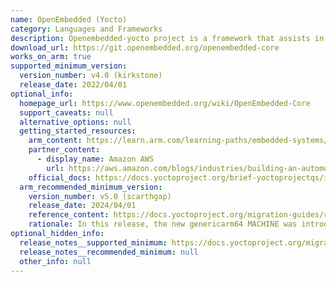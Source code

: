 ```yaml
---
name: OpenEmbedded (Yocto)
category: Languages and Frameworks
description: Openembedded-yocto project is a framework that assists in crafting custom linux distributions for embedded systems with a modular approach and cross-compilation support bolstered by a vibrant community for versatile hardware adaptability and efficient development.
download_url: https://git.openembedded.org/openembedded-core
works_on_arm: true
supported_minimum_version:
  version_number: v4.0 (kirkstone)
  release_date: 2022/04/01
optional_info:
  homepage_url: https://www.openembedded.org/wiki/OpenEmbedded-Core
  support_caveats: null
  alternative_options: null
  getting_started_resources:
    arm_content: https://learn.arm.com/learning-paths/embedded-systems/yocto_qemu/yocto_build/
    partner_content:
      - display_name: Amazon AWS
        url: https://aws.amazon.com/blogs/industries/building-an-automotive-embedded-linux-image-for-edge-using-arm-graviton-yocto-project-soafee/
    official_docs: https://docs.yoctoproject.org/brief-yoctoprojectqs/index.html
  arm_recommended_minimum_version:
    version_number: v5.0 (scarthgap)
    release_date: 2024/04/01
    reference_content: https://docs.yoctoproject.org/migration-guides/release-notes-5.0.html#new-features-enhancements-in-5-0
    rationale: In this release, the new genericarm64 MACHINE was introduced to represent a 64-bit Arm SystemReady platform. For Armv9, redundant CRC/SVE tunes were dropped (now defaults in GCC), and new Arm tunes from GCC 13.2.0 were added. The default kernel was updated to 6.6 LTS, with support for genericarm64.
optional_hidden_info:
  release_notes__supported_minimum: https://docs.yoctoproject.org/migration-guides/release-notes-4.0.html
  release_notes__recommended_minimum: null
  other_info: null
---
```

